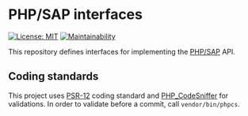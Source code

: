 # PHP/SAP interfaces

[![License: MIT][license-mit]](LICENSE)
[![Maintainability](https://api.codeclimate.com/v1/badges/743e9c53ed08b8455f50/maintainability)](https://codeclimate.com/github/php-sap/interfaces/maintainability)

This repository defines interfaces for implementing the [PHP/SAP][phpsap] API.

## Coding standards

This project uses [PSR-12] coding standard and [PHP_CodeSniffer] for validations.
In order to validate before a commit, call `vendor/bin/phpcs`.

[phpsap]: https://php-sap.github.io
[license-mit]: https://img.shields.io/badge/license-MIT-blue.svg
[PSR-12]: https://www.php-fig.org/psr/psr-12/
[PHP_CodeSniffer]: https://github.com/squizlabs/PHP_CodeSniffer
